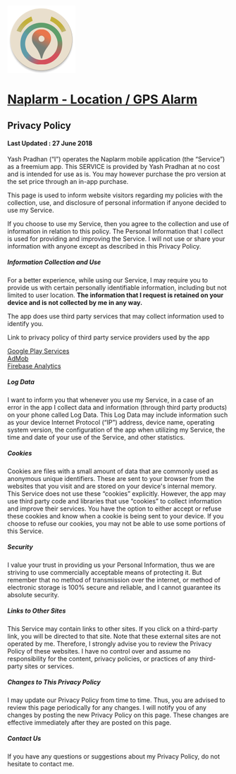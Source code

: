 [![logo](/assets/logo_github.png)](https://bit.ly/naplarm)
# [Naplarm - Location / GPS Alarm](https://bit.ly/naplarm)

## Privacy Policy

#### Last Updated : 27 June 2018
Yash Pradhan (“I”) operates the Naplarm mobile application (the “Service”) as a freemium app. This SERVICE is provided by Yash Pradhan at no cost and is intended for use as is. You may however purchase the pro version at the set price through an in-app purchase.

This page is used to inform website visitors regarding my policies with the collection, use, and disclosure of personal information if anyone decided to use my Service.

If you choose to use my Service, then you agree to the collection and use of information in relation to this policy. The Personal Information that I collect is used for providing and improving the Service. I will not use or share your information with anyone except as described in this Privacy Policy.

##### Information Collection and Use
For a better experience, while using our Service, I may require you to provide us with certain personally identifiable information, including but not limited to user location. 
**The information that I request is retained on your device and is not collected by me in any way.**

The app does use third party services that may collect information used to identify you.

Link to privacy policy of third party service providers used by the app

[Google Play Services](https://policies.google.com/privacy)<br/>
[AdMob](https://support.google.com/admob/answer/6128543?hl=en)<br/>
[Firebase Analytics](https://firebase.google.com/policies/analytics/)

##### Log Data
I want to inform you that whenever you use my Service, in a case of an error in the app I collect data and information (through third party products) on your phone called Log Data. This Log Data may include information such as your device Internet Protocol (“IP”) address, device name, operating system version, the configuration of the app when utilizing my Service, the time and date of your use of the Service, and other statistics.

##### Cookies
Cookies are files with a small amount of data that are commonly used as anonymous unique identifiers. These are sent to your browser from the websites that you visit and are stored on your device's internal memory.
This Service does not use these “cookies” explicitly. However, the app may use third party code and libraries that use “cookies” to collect information and improve their services. You have the option to either accept or refuse these cookies and know when a cookie is being sent to your device. If you choose to refuse our cookies, you may not be able to use some portions of this Service.

##### Security
I value your trust in providing us your Personal Information, thus we are striving to use commercially acceptable means of protecting it. But remember that no method of transmission over the internet, or method of electronic storage is 100% secure and reliable, and I cannot guarantee its absolute security.

##### Links to Other Sites
This Service may contain links to other sites. If you click on a third-party link, you will be directed to that site. Note that these external sites are not operated by me. Therefore, I strongly advise you to review the Privacy Policy of these websites. I have no control over and assume no responsibility for the content, privacy policies, or practices of any third-party sites or services.

##### Changes to This Privacy Policy
I may update our Privacy Policy from time to time. Thus, you are advised to review this page periodically for any changes. I will notify you of any changes by posting the new Privacy Policy on this page. These changes are effective immediately after they are posted on this page.

##### Contact Us
If you have any questions or suggestions about my Privacy Policy, do not hesitate to contact me.
